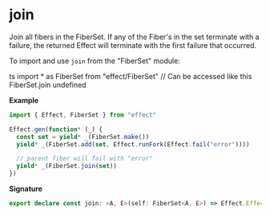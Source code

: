 # join

Join all fibers in the FiberSet. If any of the Fiber's in the set terminate with a failure,
the returned Effect will terminate with the first failure that occurred.

To import and use `join` from the "FiberSet" module:

ts
import \* as FiberSet from "effect/FiberSet"
// Can be accessed like this
FiberSet.join
undefined

**Example**

```ts
import { Effect, FiberSet } from "effect"

Effect.gen(function* (_) {
  const set = yield* _(FiberSet.make())
  yield* _(FiberSet.add(set, Effect.runFork(Effect.fail("error"))))

  // parent fiber will fail with "error"
  yield* _(FiberSet.join(set))
})
```

**Signature**

```ts
export declare const join: <A, E>(self: FiberSet<A, E>) => Effect.Effect<void, E>
```
